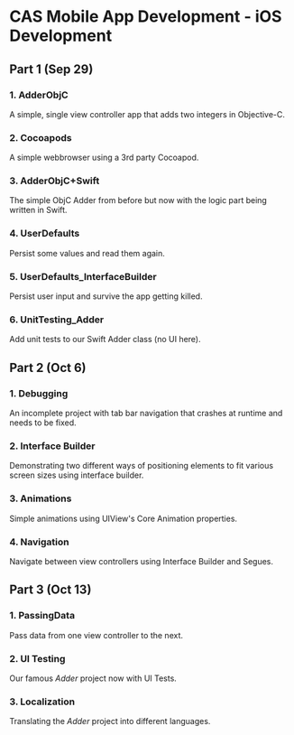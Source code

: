 # CAS Mobile App Development - iOS Development

## Part 1 (Sep 29)

### 1. AdderObjC

A simple, single view controller app that adds two integers in Objective-C.

### 2. Cocoapods

A simple webbrowser using a 3rd party Cocoapod.

### 3. AdderObjC+Swift

The simple ObjC Adder from before but now with the logic part being written in Swift.

### 4. UserDefaults

Persist some values and read them again.

### 5. UserDefaults_InterfaceBuilder

Persist user input and survive the app getting killed.

### 6. UnitTesting_Adder

Add unit tests to our Swift Adder class (no UI here).


## Part 2 (Oct 6)

### 1. Debugging

An incomplete project with tab bar navigation that crashes at runtime and needs to be fixed.

### 2. Interface Builder

Demonstrating two different ways of positioning elements to fit various screen sizes using interface builder.

### 3. Animations

Simple animations using UIView's Core Animation properties.

### 4. Navigation

Navigate between view controllers using Interface Builder and Segues.


## Part 3 (Oct 13)

### 1. PassingData

Pass data from one view controller to the next.

### 2. UI Testing

Our famous *Adder* project now with UI Tests.

### 3. Localization

Translating the *Adder* project into different languages.